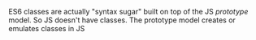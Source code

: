 ES6 classes are actually "syntax sugar" built on top of the JS _prototype_ model. So JS doesn't have classes. The prototype model creates or emulates classes in JS